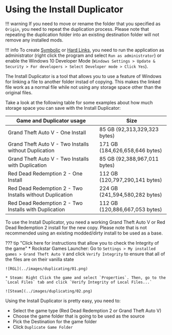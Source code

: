 # Using the Install Duplicator

!!! warning
    If you need to move or rename the folder that you specified as `Origin`, you need to repeat the duplication process. Please note that repeating the duplication folder into an existing destination folder will not remove any installed mods.

!!! info
    To create [Symbolic](https://en.wikipedia.org/wiki/Symbolic_link) or [Hard Links](https://en.wikipedia.org/wiki/Hard_link), you need to run the application as administrator (right click the program and select `Run as administrator`) or enable the Windows 10 Developer Mode (`Windows Settings > Update & Security > For developers > Select Developer mode > Click Yes`).

The Install Duplicator is a tool that allows you to use a feature of Windows for linking a file to another folder instad of copying. This makes the linked file work as a normal file while not using any storage space other than the original files. 

Take a look at the following table for some examples about how much storage space you can save with the Install Duplicator:

| Game and Duplicator usage                                | Size                           |
| -------------------------------------------------------- | ------------------------------ |
| Grand Theft Auto V - One Install                         | 85 GB (92,313,329,323 bytes)   |
| Grand Theft Auto V - Two Installs without Duplication    | 171 GB (184,626,658,646 bytes) |
| Grand Theft Auto V - Two Installs with Duplication       | 85 GB (92,388,967,011‬ bytes)   |
| Red Dead Redemption 2 - One Install                      | 112 GB (120,797,290,141 bytes) |
| Red Dead Redemption 2 - Two Installs without Duplication | 224 GB (241,594,580,282‬ bytes) |
| Red Dead Redemption 2 - Two Installs with Duplication    | 112 GB (120,886,667,053 bytes) |

To use the Install Duplicator, you need a working Grand Theft Auto V or Red Dead Redemption 2 install for the new copy. Please note that is not recommended using an existing modded/dirty install to be used as a base.

??? tip "Click here for instructions that allow you to check the Integrity of the game"
    * Rockstar Games Launcher: Go to `Settings > My installed games > Grand Theft Auto V` and click `Verify Integrity` to ensure that all of the files are on their vanilla state

    ![RGL](../images/duplicating/01.png)

    * Steam: Right Click the game and select `Properties`. Then, go to the `Local Files` tab and click `Verify Integrity of Local Files...`

    ![Steam](../images/duplicating/02.png)

Using the Install Duplicator is pretty easy, you need to:

* Select the game type (Red Dead Redemption 2 or Grand Theft Auto V)
* Choose the game folder that is going to be used as the source
* Pick the Destination for the game folder
* Click `Duplicate Game Folder`
